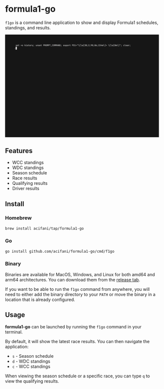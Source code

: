 # formula1-go

`f1go` is a command line application to show and display Formula1 schedules, standings, and results.

<img width="980" alt="" src="./demo.gif">

## Features

- WCC standings
- WDC standings
- Season schedule
- Race results
- Qualifying results
- Driver results

## Install

### Homebrew

```shell
brew install acifani/tap/formula1-go
```

### Go

```shell
go install github.com/acifani/formula1-go/cmd/f1go
```

### Binary

Binaries are available for MacOS, Windows, and Linux for both amd64 and arm64 architectures.
You can download them from the [release tab](https://github.com/acifani/formula1-go/releases/latest).

If you want to be able to run the `f1go` command from anywhere, you will need to either
add the binary directory to your `PATH` or move the binary in a location that is already configured.

## Usage

**formula1-go** can be launched by running the `f1go` command in your terminal.

By default, it will show the latest race results. You can then navigate the application:

- `s` - Season schedule
- `d` - WDC standings
- `c` - WCC standings

When viewing the season schedule or a specific race, you can type `q` to view the qualifying results.
